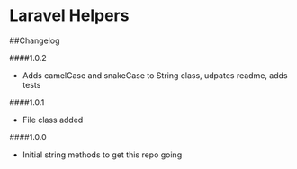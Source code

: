 Laravel Helpers
=============

##Changelog

####1.0.2
* Adds camelCase and snakeCase to String class, udpates readme, adds tests

####1.0.1
* File class added

####1.0.0
* Initial string methods to get this repo going
